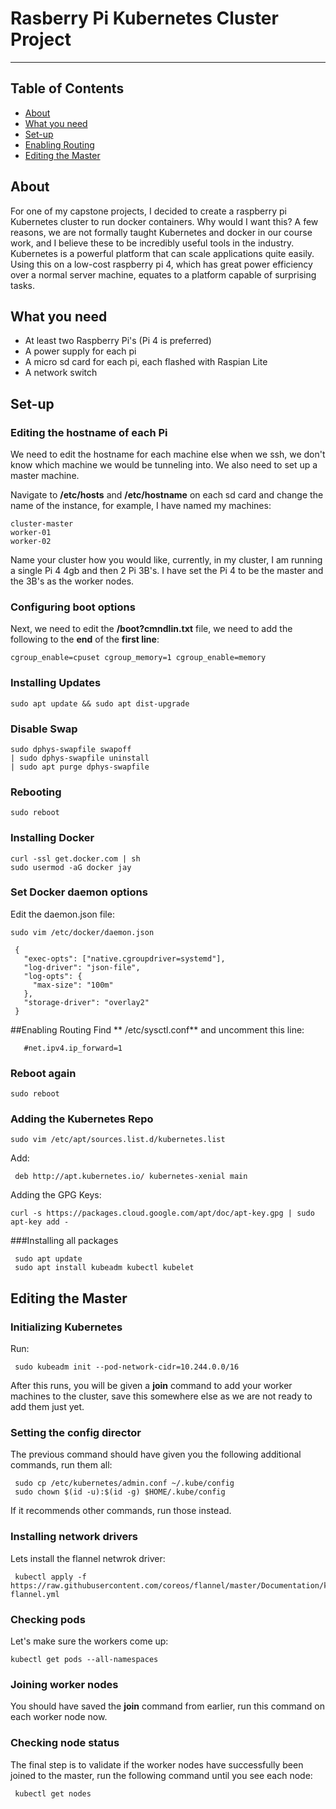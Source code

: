 # Rasberry Pi Kubernetes Cluster Project
---
## Table of Contents

- [About](#about)
- [What you need](#need)
- [Set-up](#setup)
- [Enabling Routing](#routing)
- [Editing the Master](#master)

## About <a name = "about"></a>

For one of my capstone projects, I decided to create a raspberry pi Kubernetes cluster to run docker containers. Why would I want this? A few reasons, we are not formally taught Kubernetes and docker in our course work, and I believe these to be incredibly useful tools in the industry. Kubernetes is a powerful platform that can scale applications quite easily. Using this on a low-cost raspberry pi 4, which has great power efficiency over a normal server machine, equates to a platform capable of surprising tasks. 

## What you need <a name = "need"></a>

- At least two Raspberry Pi's (Pi 4 is preferred)
- A power supply for each pi
- A micro sd card for each pi, each flashed with Raspian Lite
- A network switch

## Set-up <a name = "setup">

### Editing the hostname of each Pi

We need to edit the hostname for each machine else when we ssh, we don't know which machine we would be tunneling into. We also need to set up a master machine.

Navigate to **/etc/hosts** and **/etc/hostname** on each sd card and change the name of the instance, for example, I have named my machines:

```
cluster-master
worker-01 
worker-02
```

Name your cluster how you would like, currently, in my cluster, I am running a single Pi 4 4gb and then 2 Pi 3B's. I have set the Pi 4 to be the master and the 3B's as the worker nodes.

### Configuring boot options
Next, we need to edit the **/boot?cmndlin.txt** file, we need to add the following to the **end** of the **first line**:

```
cgroup_enable=cpuset cgroup_memory=1 cgroup_enable=memory
```

### Installing Updates
```sudo apt update && sudo apt dist-upgrade```

### Disable Swap

```
sudo dphys-swapfile swapoff
| sudo dphys-swapfile uninstall
| sudo apt purge dphys-swapfile
```

### Rebooting
 ```sudo reboot```

### Installing Docker
```
curl -ssl get.docker.com | sh
sudo usermod -aG docker jay
```


### Set Docker daemon options
Edit the daemon.json file:

```sudo vim /etc/docker/daemon.json```

```
 {
   "exec-opts": ["native.cgroupdriver=systemd"],
   "log-driver": "json-file",
   "log-opts": {
     "max-size": "100m"
   },
   "storage-driver": "overlay2"
 }
```

##Enabling Routing<a name = "routing">
Find ** /etc/sysctl.conf** and uncomment this line:

```   #net.ipv4.ip_forward=1```

### Reboot again

```sudo reboot```

### Adding the Kubernetes Repo
```sudo vim /etc/apt/sources.list.d/kubernetes.list```

Add:

``` deb http://apt.kubernetes.io/ kubernetes-xenial main```

Adding the GPG Keys:

 ``` curl -s https://packages.cloud.google.com/apt/doc/apt-key.gpg | sudo apt-key add - ```


###Installing all packages

```
 sudo apt update
 sudo apt install kubeadm kubectl kubelet
```

## Editing the Master<a name = "master">


### Initializing Kubernetes
Run:

```
 sudo kubeadm init --pod-network-cidr=10.244.0.0/16
```
After this runs, you will be given a **join** command to add your worker machines to the cluster, save this somewhere else as we are not ready to add them just yet. 

### Setting the config director
The previous command should have given you the following additional commands, run them all:

``` mkdir -p ~.kube
 sudo cp /etc/kubernetes/admin.conf ~/.kube/config
 sudo chown $(id -u):$(id -g) $HOME/.kube/config
```

If it recommends other commands, run those instead. 

### Installing network drivers
Lets install the flannel netwrok driver:

```
 kubectl apply -f https://raw.githubusercontent.com/coreos/flannel/master/Documentation/kube-flannel.yml
```

### Checking pods
Let's make sure the workers come up:

```kubectl get pods --all-namespaces```

### Joining worker nodes
You should have saved the **join** command from earlier, run this command on each worker node now. 

### Checking node status
The final step is to validate if the worker nodes have successfully been joined to the master, run the following command until you see each node:

``` kubectl get nodes```
